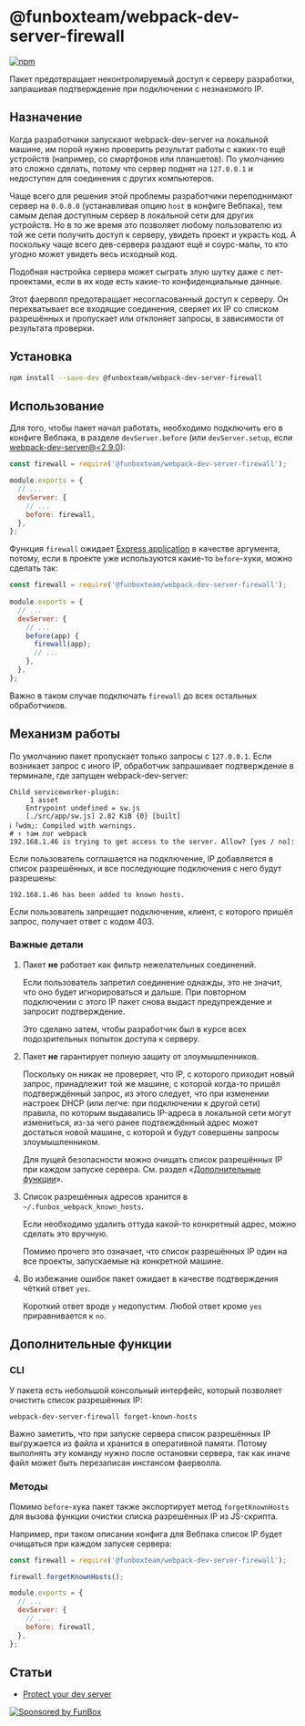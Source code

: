 # @funboxteam/webpack-dev-server-firewall

[![npm](https://img.shields.io/npm/v/@funboxteam/webpack-dev-server-firewall.svg)](https://www.npmjs.com/package/@funboxteam/webpack-dev-server-firewall)

Пакет предотвращает неконтролируемый доступ к серверу разработки, 
запрашивая подтверждение при подключении с незнакомого IP.

## Назначение

Когда разработчики запускают webpack-dev-server на локальной машине, им порой нужно проверить результат работы 
с каких-то ещё устройств (например, со смартфонов или планшетов). По умолчанию это сложно сделать, 
потому что сервер поднят на `127.0.0.1` и недоступен для соединения с других компьютеров.

Чаще всего для решения этой проблемы разработчики переподнимают сервер на `0.0.0.0` (устанавливая опцию `host`
в конфиге Вебпака), тем самым делая доступным сервер в локальной сети для других устройств. Но в то же время 
это позволяет любому пользователю из той же сети получить доступ к серверу, увидеть проект и украсть код. А поскольку 
чаще всего дев-сервера раздают ещё и соурс-мапы, то кто угодно может увидеть весь исходный код.

Подобная настройка сервера может сыграть злую шутку даже с пет-проектами, если в их коде есть какие-то 
конфиденциальные данные.

Этот фаерволл предотвращает несогласованный доступ к серверу. Он перехватывает все входящие соединения,
сверяет их IP со списком разрешённых и пропускает или отклоняет запросы, в зависимости от результата проверки.

## Установка

```bash
npm install --save-dev @funboxteam/webpack-dev-server-firewall
```

## Использование

Для того, чтобы пакет начал работать, необходимо подключить его в конфиге
Вебпака, в разделе `devServer.before` 
(или `devServer.setup`, если [webpack-dev-server@<2.9.0](https://github.com/webpack/webpack-dev-server/releases/tag/v2.9.0)):

```js
const firewall = require('@funboxteam/webpack-dev-server-firewall');

module.exports = {
  // ...
  devServer: {
    // ...
    before: firewall,
  },
};
```

Функция `firewall` ожидает [Express application](https://expressjs.com/en/4x/api.html#app) в качестве аргумента,
потому, если в проекте уже используются какие-то `before`-хуки, можно сделать так:

```js
const firewall = require('@funboxteam/webpack-dev-server-firewall');
 
module.exports = {
  // ...
  devServer: {
    // ...
    before(app) {
      firewall(app);
      // ...
    },
  },
};
```

Важно в таком случае подключать `firewall` до всех остальных обработчиков.

## Механизм работы

По умолчанию пакет пропускает только запросы с `127.0.0.1`.
Если возникает запрос с иного IP, обработчик запрашивает подтверждение в терминале, где запущен webpack-dev-server:

```text
Child serviceworker-plugin:
     1 asset
    Entrypoint undefined = sw.js
    [./src/app/sw.js] 2.82 KiB {0} [built]
ℹ ｢wdm｣: Compiled with warnings.
# ↑ там лог webpack
192.168.1.46 is trying to get access to the server. Allow? [yes / no]:
``` 

Если пользователь соглашается на подключение, IP добавляется в список разрешённых,
и все последующие подключения с него будут разрешены:

```text
192.168.1.46 has been added to known hosts.
``` 

Если пользователь запрещает подключение, клиент, с которого пришёл запрос, 
получает ответ с кодом 403.

### Важные детали

1. Пакет **не** работает как фильтр нежелательных соединений. 
   
   Если пользователь запретил соединение однажды, это не значит, 
   что оно будет игнорироваться и дальше. При повторном подключении с этого IP 
   пакет снова выдаст предупреждение и запросит подтверждение.
   
   Это сделано затем, чтобы разработчик был в курсе всех подозрительных попыток доступа к серверу. 
   
2. Пакет **не** гарантирует полную защиту от злоумышленников.

   Поскольку он никак не проверяет, что IP, с которого приходит новый запрос,
   принадлежит той же машине, с которой когда-то пришёл подтверждённый запрос,
   из этого следует, что при изменении настроек DHCP (или легче: при подключении к другой сети)
   правила, по которым выдавались IP-адреса в локальной сети могут измениться,
   из-за чего ранее подтвеждённый адрес может достаться новой машине, с которой 
   и будут совершены запросы злоумышленником.
   
   Для пущей безопасности можно очищать список разрешённых IP при каждом запуске сервера.
   См. раздел «[Дополнительные функции](#дополнительные-функции)».
   
3. Список разрешённых адресов хранится в `~/.funbox_webpack_known_hosts`.

   Если необходимо удалить оттуда какой-то конкретный адрес, можно сделать это вручную.
   
   Помимо прочего это означает, что список разрешённых IP один на все проекты, 
   запускаемые на конкретной машине.
   
4. Во избежание ошибок пакет ожидает в качестве подтверждения чёткий ответ `yes`.

   Короткий ответ вроде `y` недопустим. Любой ответ кроме `yes` приравнивается к `no`.

## Дополнительные функции

### CLI

У пакета есть небольшой консольный интерфейс, который позволяет очистить список разрешённых IP:

```bash
webpack-dev-server-firewall forget-known-hosts
```

Важно заметить, что при запуске сервера список разрешённых IP выгружается из файла и хранится в оперативной памяти.
Потому выполнять эту команду нужно после остановки сервера, 
так как иначе файл может быть перезаписан инстансом фаерволла. 

### Методы

Помимо `before`-хука пакет также экспортирует метод `forgetKnownHosts` для вызова функции очистки 
списка разрешённых IP из JS-скрипта. 

Например, при таком описании конфига для Вебпака список IP будет очищаться при каждом запуске сервера:

```js
const firewall = require('@funboxteam/webpack-dev-server-firewall');

firewall.forgetKnownHosts();

module.exports = {
  // ...
  devServer: {
    // ...
    before: firewall,
  },
};
```

## Статьи

- [Protect your dev server](https://dev.to/igoradamenko/protect-your-dev-server-gob)

[![Sponsored by FunBox](https://funbox.ru/badges/sponsored_by_funbox_centered.svg)](https://funbox.ru)
